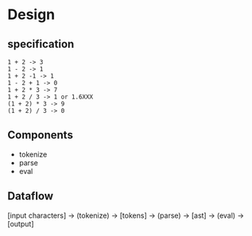 # Design

## specification

```
1 + 2 -> 3
1 - 2 -> 1
1 + 2 -1 -> 1
1 - 2 + 1 -> 0
1 + 2 * 3 -> 7
1 + 2 / 3 -> 1 or 1.6XXX
(1 + 2) * 3 -> 9
(1 + 2) / 3 -> 0
```

## Components

* tokenize
* parse
* eval

## Dataflow

[input characters] ->  (tokenize) -> [tokens] -> (parse) -> [ast] -> (eval) -> [output]

